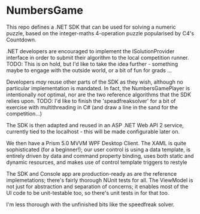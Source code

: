 # NumbersGame
This repo defines a .NET SDK that can be used for solving a numeric puzzle, based on the
integer-maths 4-operation puzzle popularised by C4's Countdown.

.NET developers are encouraged to implement the ISolutionProvider interface in order to submit
their algorithm to the local competition runner. TODO: This is on hold, but I'd like to take
the idea further - something maybe to engage with the outside world, or a bit of fun for
grads ...

Developers _may_ reuse other parts of the SDK as they wish, although no particular implementation
is mandated. In fact, the NumbersGamePlayer is intentionally _not_ optimal, nor are the two reference
algorithms that the SDK relies upon. TODO: I'd like to finish the 'speadfreaksolver' for a bit
of exercise with multithreading in C# (and draw a line in the sand for the competition...)

The SDK is then adapted and reused in an ASP .NET Web API 2 service, currently tied to the localhost - this will
be made configurable later on. 

We then have a Prism 5.0 MVVM WPF Desktop Client. The XAML is quite sophisticated (for a beginner!); our user
control is using a data template, is entirely driven by data and command property binding, uses both
static and dynamic resources, and makes use of control template triggers to restyle

The SDK and Console app are production-ready as are the reference implemetations; there's fairly thorough NUnit 
tests for all. The ViewModel is not just for abstraction and separation of concerns; it enables most
of the UI code to be unit-testable too, so there's unit tests in for that too.

I'm less thorough with the unfinished bits like the speedfreak solver.
